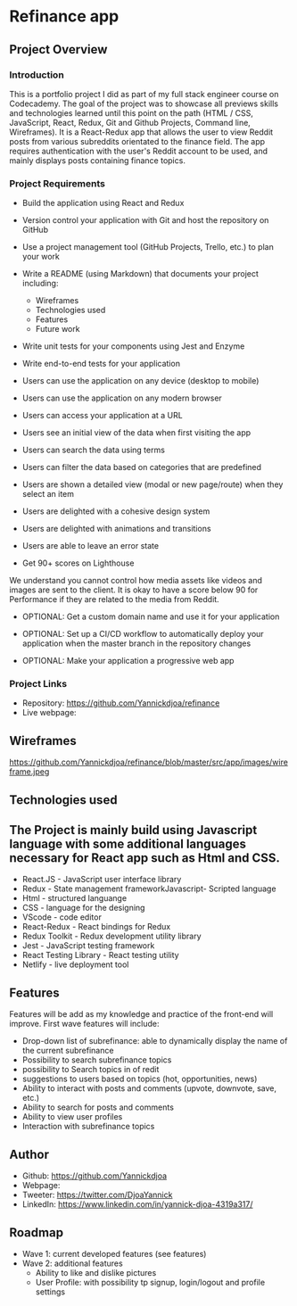 # Refinance app

## Project Overview

### Introduction

This is a portfolio project I did as part of my full stack engineer course on Codecademy. The goal of the project was to
showcase all previews skills and technologies learned until this point on the path (HTML / CSS, JavaScript, React, Redux, Git and Github Projects, Command line, Wireframes).
It is a React-Redux app that allows the user to view Reddit posts from various subreddits orientated to the finance field. The app requires authentication with the user's Reddit account to be used, and mainly displays posts containing finance topics.

### Project Requirements

- Build the application using React and Redux

- Version control your application with Git and host the repository on GitHub

- Use a project management tool (GitHub Projects, Trello, etc.) to plan your work

- Write a README (using Markdown) that documents your project including:

    * Wireframes
    * Technologies used
    * Features
    * Future work
- Write unit tests for your components using Jest and Enzyme

- Write end-to-end tests for your application

- Users can use the application on any device (desktop to mobile)

- Users can use the application on any modern browser

- Users can access your application at a URL

- Users see an initial view of the data when first visiting the app

- Users can search the data using terms

- Users can filter the data based on categories that are predefined

- Users are shown a detailed view (modal or new page/route) when they select an item

- Users are delighted with a cohesive design system

- Users are delighted with animations and transitions

- Users are able to leave an error state

- Get 90+ scores on Lighthouse

We understand you cannot control how media assets like videos and images are sent to the client. It is okay to have a score below 90 for Performance if they are related to the media from Reddit.
- OPTIONAL: Get a custom domain name and use it for your application

- OPTIONAL: Set up a CI/CD workflow to automatically deploy your application when the master branch in the repository changes

- OPTIONAL: Make your application a progressive web app

### Project Links

- Repository: https://github.com/Yannickdjoa/refinance
- Live webpage: 

## Wireframes

https://github.com/Yannickdjoa/refinance/blob/master/src/app/images/wireframe.jpeg

## Technologies used
The Project is mainly build using Javascript language with some additional languages necessary for React app such as Html and CSS. 
- 
- React.JS - JavaScript user interface library 
- Redux - State management frameworkJavascript- Scripted language
- Html - structured languange
- CSS - language for the designing 
- VScode - code editor
- React-Redux - React bindings for Redux
- Redux Toolkit - Redux development utility library
- Jest - JavaScript testing framework
- React Testing Library - React testing utility
- Netlify - live deployment tool

## Features

Features will be add as my knowledge and practice of the front-end will improve. 
First wave features will include:
- Drop-down list of subrefinance: able to dynamically display the name of the current subrefinance
- Possibility to search subrefinance topics
- possibility to Search topics in of redit 
- suggestions to users based on topics (hot, opportunities, news)
- Ability to interact with posts and comments (upvote, downvote, save, etc.)
- Ability to search for posts and comments
- Ability to view user profiles
- Interaction with subrefinance topics

## Author

- Github: https://github.com/Yannickdjoa
- Webpage: 
- Tweeter: https://twitter.com/DjoaYannick
- LinkedIn: https://www.linkedin.com/in/yannick-djoa-4319a317/

## Roadmap

- Wave 1: current developed features (see features)
- Wave 2: additional features 
    - Ability to like and dislike pictures
    - User Profile: with possibility tp signup, login/logout and profile settings